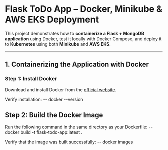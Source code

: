 # Flask ToDo App – Docker, Minikube & AWS EKS Deployment

This project demonstrates how to **containerize a Flask + MongoDB application** using Docker, test it locally with Docker Compose, and deploy it to **Kubernetes** using both **Minikube** and **AWS EKS**.

---

##  1. Containerizing the Application with Docker

### Step 1: Install Docker
Download and install Docker from the [official website](https://www.docker.com/).

Verify installation:
 -- docker --version

##  Step 2: Build the Docker Image

Run the following command in the same directory as your Dockerfile:
 -- docker build -t flask-todo-app:latest .


Verify that the image was built successfully:
 -- docker images
